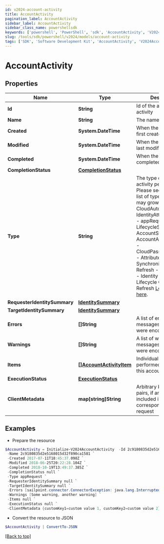 ```yaml
---
id: v2024-account-activity
title: AccountActivity
pagination_label: AccountActivity
sidebar_label: AccountActivity
sidebar_class_name: powershellsdk
keywords: ['powershell', 'PowerShell', 'sdk', 'AccountActivity', 'V2024AccountActivity'] 
slug: /tools/sdk/powershell/v2024/models/account-activity
tags: ['SDK', 'Software Development Kit', 'AccountActivity', 'V2024AccountActivity']
---
```



# AccountActivity

## Properties

Name | Type | Description | Notes
------------ | ------------- | ------------- | -------------
**Id** | **String** | Id of the account activity | [optional] 
**Name** | **String** | The name of the activity | [optional] 
**Created** | **System.DateTime** | When the activity was first created | [optional] 
**Modified** | **System.DateTime** | When the activity was last modified | [optional] 
**Completed** | **System.DateTime** | When the activity was completed | [optional] 
**CompletionStatus** | [**CompletionStatus**](completion-status) |  | [optional] 
**Type** | **String** | The type of action the activity performed.  Please see the following list of types.  This list may grow over time.  - CloudAutomated - IdentityAttributeUpdate - appRequest - LifecycleStateChange - AccountStateUpdate - AccountAttributeUpdate - CloudPasswordRequest - Attribute Synchronization Refresh - Certification - Identity Refresh - Lifecycle Change Refresh   [Learn more here](https://documentation.sailpoint.com/saas/help/search/searchable-fields.html#searching-account-activity-data).  | [optional] 
**RequesterIdentitySummary** | [**IdentitySummary**](identity-summary) |  | [optional] 
**TargetIdentitySummary** | [**IdentitySummary**](identity-summary) |  | [optional] 
**Errors** | **[]String** | A list of error messages, if any, that were encountered. | [optional] 
**Warnings** | **[]String** | A list of warning messages, if any, that were encountered. | [optional] 
**Items** | [**[]AccountActivityItem**](account-activity-item) | Individual actions performed as part of this account activity | [optional] 
**ExecutionStatus** | [**ExecutionStatus**](execution-status) |  | [optional] 
**ClientMetadata** | **map[string]String** | Arbitrary key-value pairs, if any were included in the corresponding access request | [optional] 

## Examples

- Prepare the resource
```powershell
$AccountActivity = Initialize-V2024AccountActivity  -Id 2c9180835d2e5168015d32f890ca1581 `
 -Name 2c9180835d2e5168015d32f890ca1581 `
 -Created 2017-07-11T18:45:37.098Z `
 -Modified 2018-06-25T20:22:28.104Z `
 -Completed 2018-10-19T13:49:37.385Z `
 -CompletionStatus null `
 -Type appRequest `
 -RequesterIdentitySummary null `
 -TargetIdentitySummary null `
 -Errors [sailpoint.connector.ConnectorException: java.lang.InterruptedException: Timeout waiting for response to message 0 from client 57a4ab97-ab3f-4aef-9fe2-0eaf15c73d26 after 60 seconds.] `
 -Warnings [Some warning, another warning] `
 -Items null `
 -ExecutionStatus null `
 -ClientMetadata {customKey1=custom value 1, customKey2=custom value 2}
```

- Convert the resource to JSON
```powershell
$AccountActivity | ConvertTo-JSON
```


[[Back to top]](#) 

